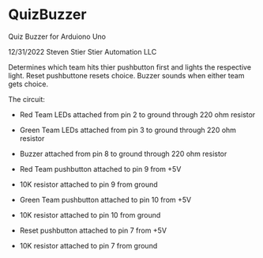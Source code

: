 # QuizBuzzer
Quiz Buzzer for Arduiono Uno

  12/31/2022
  Steven Stier Stier Automation LLC

  Determines which team hits thier pushbutton first and lights the respective light. Reset pushbuttone resets choice. 
  Buzzer sounds when either team gets choice.

  The circuit:
  - Red Team LEDs attached from pin 2  to ground through 220 ohm resistor
  - Green Team LEDs attached from pin 3  to ground through 220 ohm resistor
  - Buzzer attached from pin 8 to ground through 220 ohm resistor

  - Red Team pushbutton attached to pin 9 from +5V
  - 10K resistor attached to pin 9 from ground

  - Green Team pushbutton attached to pin 10 from +5V
  - 10K resistor attached to pin 10 from ground

  - Reset pushbutton attached to pin 7 from +5V
  - 10K resistor attached to pin 7 from ground
